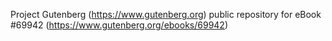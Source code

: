Project Gutenberg (https://www.gutenberg.org) public repository for eBook #69942 (https://www.gutenberg.org/ebooks/69942)
